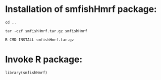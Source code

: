 # Installation of smfishHmrf package:

`cd ..`

`tar -czf smfishHmrf.tar.gz smfishHmrf`

`R CMD INSTALL smfishHmrf.tar.gz`

# Invoke R package:

`library(smfishHmrf)`

